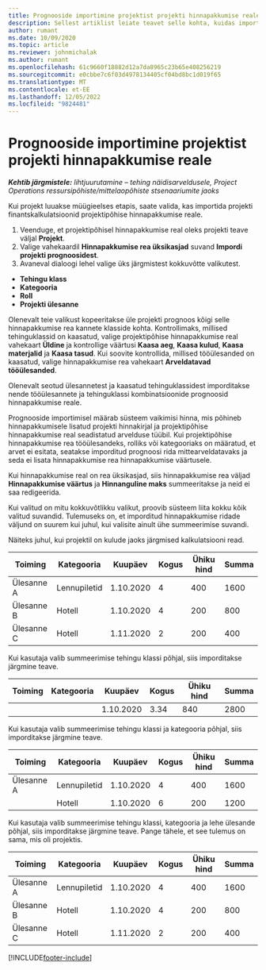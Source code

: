 ```yaml
---
title: Prognooside importimine projektist projekti hinnapakkumise reale
description: Sellest artiklist leiate teavet selle kohta, kuidas importida prognoose projektist projekti hinnapakkumise reale.
author: rumant
ms.date: 10/09/2020
ms.topic: article
ms.reviewer: johnmichalak
ms.author: rumant
ms.openlocfilehash: 61c9660f18882d12a7da8965c23b65e408256219
ms.sourcegitcommit: e0cbbe7c6f03d4978134405cf04bd8bc1d019f65
ms.translationtype: MT
ms.contentlocale: et-EE
ms.lasthandoff: 12/05/2022
ms.locfileid: "9824481"
---
```

# <a name="import-estimates-from-a-project-to-a-project-quote-line"></a>Prognooside importimine projektist projekti hinnapakkumise reale 

_**Kehtib järgmistele:** lihtjuurutamine – tehing näidisarveldusele, Project Operations ressursipõhiste/mittelaopõhiste stsenaariumite jaoks_

Kui projekt luuakse müügieelses etapis, saate valida, kas importida projekti finantskalkulatsioonid projektipõhise hinnapakkumise reale.

1. Veenduge, et projektipõhisel hinnapakkumise real oleks projekti teave väljal **Projekt**.
2. Valige vahekaardil **Hinnapakkumise rea üksikasjad** suvand **Impordi projekti prognoosidest**.
3. Avaneval dialoogi lehel valige üks järgmistest kokkuvõtte valikutest.

  - **Tehingu klass**
  - **Kategooria**
  - **Roll** 
  - **Projekti ülesanne**

Olenevalt teie valikust kopeeritakse üle projekti prognoos kõigi selle hinnapakkumise rea kannete klasside kohta. Kontrollimaks, millised tehinguklassid on kaasatud, valige projektipõhise hinnapakkumise real vahekaart **Üldine** ja kontrollige väärtusi **Kaasa aeg**, **Kaasa kulud**, **Kaasa materjalid** ja **Kaasa tasud**.  Kui soovite kontrollida, millised tööülesanded on kaasatud, valige hinnapakkumise rea vahekaart **Arveldatavad tööülesanded**.

Olenevalt seotud ülesannetest ja kaasatud tehinguklassidest imporditakse nende tööülesannete ja tehinguklassi kombinatsioonide prognoosid hinnapakkumise reale.

Prognooside importimisel määrab süsteem vaikimisi hinna, mis põhineb hinnapakkumisele lisatud projekti hinnakirjal ja projektipõhise hinnapakkumise real seadistatud arvelduse tüübil. Kui projektipõhise hinnapakkumise rea tööülesandeks, rolliks või kategooriaks on määratud, et arvet ei esitata, seatakse imporditud prognoosi rida mittearveldatavaks ja seda ei lisata hinnapakkumise rea hinnapakkumise väärtusele.

Kui hinnapakkumise real on rea üksikasjad, siis hinnapakkumise rea väljad **Hinnapakkumise väärtus** ja **Hinnanguline maks** summeeritakse ja neid ei saa redigeerida.

Kui valitud on mitu kokkuvõtlikku valikut, proovib süsteem liita kokku kõik valitud suvandid. Tulemuseks on, et imporditud hinnapakkumise ridade väljund on suurem kui juhul, kui valisite ainult ühe summeerimise suvandi.

Näiteks juhul, kui projektil on kulude jaoks järgmised kalkulatsiooni read.

| Toiming | Kategooria | Kuupäev | Kogus | Ühiku hind | Summa |
| --- | --- | --- | --- | --- | --- |
| Ülesanne A | Lennupiletid | 1.10.2020 | 4 | 400 | 1600 |
| Ülesanne B | Hotell | 1.10.2020 | 4 | 200 | 800 |
| Ülesanne C | Hotell | 1.11.2020 | 2 | 200 | 400 |

Kui kasutaja valib summeerimise tehingu klassi põhjal, siis imporditakse järgmine teave.

| Toiming | Kategooria | Kuupäev | Kogus | Ühiku hind | Summa |
| --- | --- | --- | --- | --- | --- |
|||1.10.2020 | 3.34 | 840 | 2800 |

Kui kasutaja valib summeerimise tehingu klassi ja kategooria põhjal, siis imporditakse järgmine teave.

| Toiming | Kategooria | Kuupäev | Kogus | Ühiku hind | Summa |
| --- | --- | --- | --- | --- | --- |
| Ülesanne A | Lennupiletid | 1.10.2020 | 4 | 400 | 1600 |
| | Hotell | 1.10.2020 | 6 | 200 | 1200 |

Kui kasutaja valib summeerimise tehingu klassi, kategooria ja lehe ülesande põhjal, siis imporditakse järgmine teave. Pange tähele, et see tulemus on sama, mis oli projektis.

| Toiming | Kategooria | Kuupäev | Kogus | Ühiku hind | Summa |
| --- | --- | --- | --- | --- | --- |
| Ülesanne A | Lennupiletid | 1.10.2020 | 4 | 400 | 1600 |
| Ülesanne B | Hotell | 1.10.2020 | 4 | 200 | 800 |
| Ülesanne C | Hotell | 1.11.2020 | 2 | 200 | 400 |


[!INCLUDE[footer-include](../../includes/footer-banner.md)]
